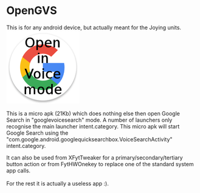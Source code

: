 # OpenGVS

This is for any android device, but actually meant for the Joying units.<br>
![logo](https://github.com/hvdwolf/OpenGVS/blob/master/OpenGVS_logo.png)

This is a micro apk (21Kb) which does nothing else then open Google Search in "googlevoicesearch" mode. 
A number of launchers only recognise the main launcher intent.category. This micro apk will start Google Search using the "com.google.android.googlequicksearchbox.VoiceSearchActivity" intent.category.

It can also be used from XFytTweaker for a primary/secondary/tertiary button action or from FytHWOnekey to replace one of the standard system app calls.<br><br>
For the rest it is actually a useless app :).
